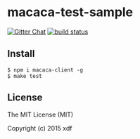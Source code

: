 # macaca-test-sample

[![Gitter Chat][gitter-image]][gitter-url]
[![build status][travis-image]][travis-url]

[gitter-image]: https://img.shields.io/badge/GITTER-join%20chat-green.svg?style=flat-square
[gitter-url]: https://gitter.im/alibaba/macaca
[travis-image]: https://img.shields.io/travis/xudafeng/macaca-test-sample.svg?style=flat-square
[travis-url]: https://travis-ci.org/xudafeng/macaca-test-sample

## Install

```shell
$ npm i macaca-client -g
$ make test
```

## License

The MIT License (MIT)

Copyright (c) 2015 xdf
